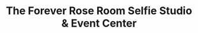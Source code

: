 ---
title: "The Forever Rose Room Selfie Studio & Event Center"
url: /morgantown/the-forever-rose-room-selfie-studio-and-event-center/
shop: shop
---